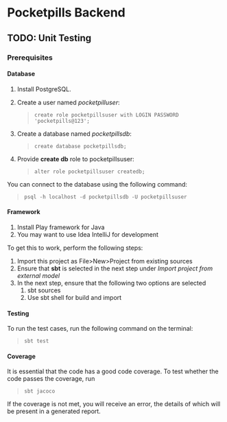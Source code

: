 # Pocketpills Backend

## TODO: Unit Testing


### Prerequisites

#### Database

1) Install PostgreSQL.

2) Create a user named _pocketpilluser_:
    >```create role pocketpillsuser with LOGIN PASSWORD 'pocketpills@123';```

3) Create a database named _pocketpillsdb_:
    >```create database pocketpillsdb; ```
    
4) Provide **create db** role to pocketpillsuser:
    >```alter role pocketpillsuser createdb;```
    

You can connect to the database using the following command:
>```psql -h localhost -d pocketpillsdb -U pocketpillsuser```

#### Framework

1) Install Play framework for Java
2) You may want to use Idea IntelliJ for development

 To get this to work, perform the following steps:
 
 1) Import this project as File>New>Project from existing sources
 2) Ensure that **sbt** is selected in the next step under _Import project from external model_
 3) In the next step, ensure that the following two options are selected 
     1) sbt sources
     2) Use sbt shell for build and import


#### Testing 
To run the test cases, run the following command on the terminal:
>```sbt test```

#### Coverage
It is essential that the code has a good code coverage. To test whether
the code passes the coverage, run
>```sbt jacoco``` 

If the coverage is not met, you will receive an error, the details
of which will be present in a generated report. 